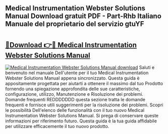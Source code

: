 ## Medical Instrumentation Webster Solutions Manual Download gratuit PDF - Part-Rhb Italiano Manuale del proprietario del servizio gtuYF

# <h2><a href="http://dfbvhk.blite.top/?on=Medical+Instrumentation+Webster+Solutions+Manual">🔗Download 👉🔴 Medical Instrumentation Webster Solutions Manual</a></h2>

[![Medical Instrumentation Webster Solutions Manual download](https://i.imgur.com/lujVjoI.png)](http://dfbvhk.blite.top/?on=Medical+Instrumentation+Webster+Solutions+Manual)
Saluti e benvenuto nel manuale Dell'utente per il tuo Medical Instrumentation Webster Solutions Manual appena sincronizzato. Questa guida è appositamente progettata per aiutarti a ottenere il massimo dal tuo Prodotto fornendo una spiegazione approfondita delle sue caratteristiche, configurazione, utilizzo, Manutenzione e Risoluzione dei problemi. Domande frequenti REDDDDDDD questa sezione tratta le domande frequenti e fornisce utili suggerimenti per la risoluzione dei problemi. Scopri le possibilità Dell'elenco delle funzionalità con il tuo nuovo Medical Instrumentation Webster Solutions Manual. Si prega di conservare queste informazioni per riferimento futuro. Questa guida è la tua guida affidabile per utilizzare efficacemente il tuo nuovo prodotto.
